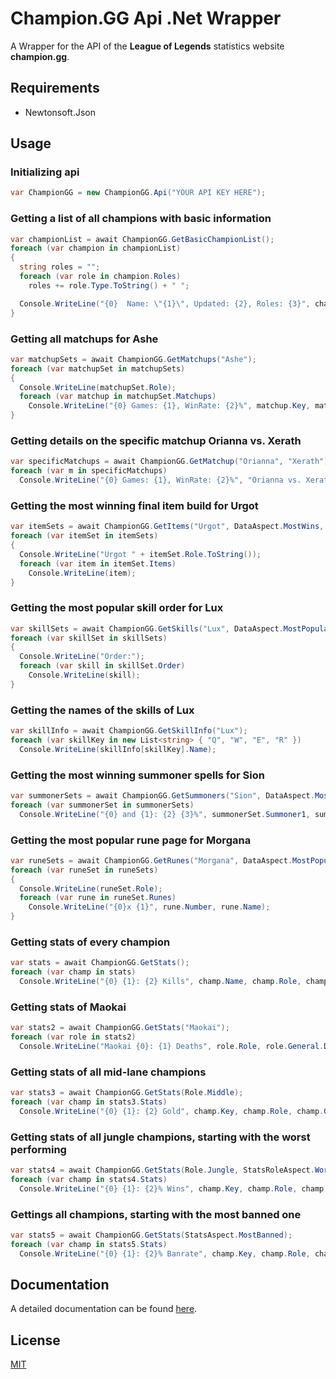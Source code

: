 # Champion.GG Api .Net Wrapper
A Wrapper for the API of the **League of Legends** statistics website **champion.gg**.

## Requirements
- Newtonsoft.Json

## Usage
### Initializing api
```cs
var ChampionGG = new ChampionGG.Api("YOUR API KEY HERE");
```
### Getting a list of all champions with basic information
```cs
var championList = await ChampionGG.GetBasicChampionList();
foreach (var champion in championList)
{
  string roles = "";
  foreach (var role in champion.Roles)
    roles += role.Type.ToString() + " ";

  Console.WriteLine("{0}  Name: \"{1}\", Updated: {2}, Roles: {3}", champion.Key, champion.Name, champion.LastUpdated.ToString("yyyy-MM-dd HH:mm:ss"), roles);
}
```
### Getting all matchups for Ashe
```cs
var matchupSets = await ChampionGG.GetMatchups("Ashe");
foreach (var matchupSet in matchupSets)
{
  Console.WriteLine(matchupSet.Role);
  foreach (var matchup in matchupSet.Matchups)
    Console.WriteLine("{0} Games: {1}, WinRate: {2}%", matchup.Key, matchup.Games, matchup.WinRate);
}
```
### Getting details on the specific matchup Orianna vs. Xerath
```cs
var specificMatchups = await ChampionGG.GetMatchup("Orianna", "Xerath");
foreach (var m in specificMatchups)
  Console.WriteLine("{0} Games: {1}, WinRate: {2}%", "Orianna vs. Xerath", m.Games, m.WinRate);
```
### Getting the most winning final item build for Urgot
```cs
var itemSets = await ChampionGG.GetItems("Urgot", DataAspect.MostWins, ItemAspect.Finished);
foreach (var itemSet in itemSets)
{
  Console.WriteLine("Urgot " + itemSet.Role.ToString());
  foreach (var item in itemSet.Items)
    Console.WriteLine(item);
}
```
### Getting the most popular skill order for Lux
```cs
var skillSets = await ChampionGG.GetSkills("Lux", DataAspect.MostPopular);
foreach (var skillSet in skillSets)
{
  Console.WriteLine("Order:");
  foreach (var skill in skillSet.Order)
    Console.WriteLine(skill);
}
```
### Getting the names of the skills of Lux
```cs
var skillInfo = await ChampionGG.GetSkillInfo("Lux");
foreach (var skillKey in new List<string> { "Q", "W", "E", "R" })
  Console.WriteLine(skillInfo[skillKey].Name);
```
### Getting the most winning summoner spells for Sion
```cs
var summonerSets = await ChampionGG.GetSummoners("Sion", DataAspect.MostWins);
foreach (var summonerSet in summonerSets)
  Console.WriteLine("{0} and {1}: {2} {3}%", summonerSet.Summoner1, summonerSet.Summoner2, summonerSet.Games, summonerSet.WinPercent);
```
### Getting the most popular rune page for Morgana
```cs
var runeSets = await ChampionGG.GetRunes("Morgana", DataAspect.MostPopular);
foreach (var runeSet in runeSets)
{
  Console.WriteLine(runeSet.Role);
  foreach (var rune in runeSet.Runes)
    Console.WriteLine("{0}x {1}", rune.Number, rune.Name);
}
```
### Getting stats of every champion
```cs
var stats = await ChampionGG.GetStats();
foreach (var champ in stats)
  Console.WriteLine("{0} {1}: {2} Kills", champ.Name, champ.Role, champ.General.Kills);
```
### Getting stats of Maokai
```cs
var stats2 = await ChampionGG.GetStats("Maokai");
foreach (var role in stats2)
  Console.WriteLine("Maokai {0}: {1} Deaths", role.Role, role.General.Deaths);
```
### Getting stats of all mid-lane champions
```cs
var stats3 = await ChampionGG.GetStats(Role.Middle);
foreach (var champ in stats3.Stats)
  Console.WriteLine("{0} {1}: {2} Gold", champ.Key, champ.Role, champ.General.GoldEarned);
```
### Getting stats of all jungle champions, starting with the worst performing
```cs
var stats4 = await ChampionGG.GetStats(Role.Jungle, StatsRoleAspect.WorstPerformance);
foreach (var champ in stats4.Stats)
  Console.WriteLine("{0} {1}: {2}% Wins", champ.Key, champ.Role, champ.General.WinPercent);
```
### Gettings all champions, starting with the most banned one
```cs
var stats5 = await ChampionGG.GetStats(StatsAspect.MostBanned);
foreach (var champ in stats5.Stats)
  Console.WriteLine("{0} {1}: {2}% Banrate", champ.Key, champ.Role, champ.General.BanRate);
```

## Documentation
A detailed documentation can be found [here](DOCUMENTATION.md).

## License
[MIT](http://opensource.org/licenses/MIT)
